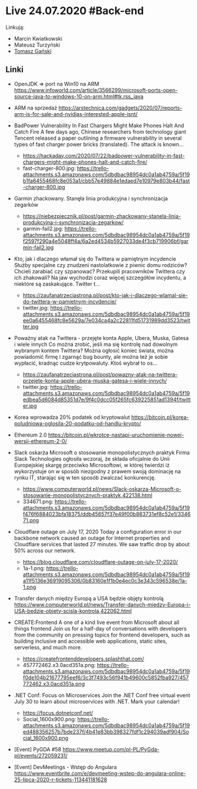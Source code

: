 # Live 24.07.2020 #Back-end

Linkują:
- Marcin Kwiatkowski
- Mateusz Turzyński
- [Tomasz Gański](https://www.linkedin.com/in/tomaszganski)

## Linki

* OpenJDK => port na Win10 na ARM
  https://www.infoworld.com/article/3566299/microsoft-ports-open-source-java-to-windows-10-on-arm.html#tk.rss_java

* ARM na sprzedaż
  https://arstechnica.com/gadgets/2020/07/reports-arm-is-for-sale-and-nvidias-interested-apple-isnt/

* BadPower Vulnerability In Fast Chargers Might Make Phones Halt And Catch Fire
  A few days ago, Chinese researchers from technology giant Tencent released a paper outlining a firmware vulnerability in several types of fast charger power bricks (translated). The attack is known…

  * https://hackaday.com/2020/07/22/badpower-vulnerability-in-fast-chargers-might-make-phones-halt-and-catch-fire/
  * fast-charger-800.jpg: https://trello-attachments.s3.amazonaws.com/5dbdbac98954dc0a1ab4759a/5f19b1fa6455468fc8e053a1/cbb57e49884e1edaed7e10979e803b44/fast-charger-800.jpg
* Garmin zhackowany. Stanęła linia produkcyjna i synchronizacja zegarków
  * https://niebezpiecznik.pl/post/garmin-zhackowany-stanela-linia-produkcyjna-i-synchronizacja-zegarkow/
  * garmin-fail2.jpg: https://trello-attachments.s3.amazonaws.com/5dbdbac98954dc0a1ab4759a/5f19f2597f290a4e5048ff4a/6a2ed4534b5927033de4f3cb719906bf/garmin-fail2.jpg
* Kto, jak i dlaczego włamał się do Twittera w pamiętnym incydencie
  Służby specjalne czy znudzeni nastolatkowie z piwnic domu rodziców? Chcieli zarabiać czy szpanować? Przekupili pracowników Twittera czy ich zhakowali? Na jaw wychodzi coraz więcej szczegółów incydentu, a niektóre są zaskakujące. Twitter t...

  * https://zaufanatrzeciastrona.pl/post/kto-jak-i-dlaczego-wlamal-sie-do-twittera-w-pamietnym-incydencie/
  * twitter.jpg: https://trello-attachments.s3.amazonaws.com/5dbdbac98954dc0a1ab4759a/5f19ee0a6455468fc8e5629a/7e034ca4a2c22811fd51731989dd3523/twitter.jpg
* Poważny atak na Twittera - przejęte konta Apple, Ubera, Muska, Gatesa i wiele innych
  Co można zrobić, jeśli ma się kontrolę nad dowolnym wybranym kontem Twittera? Można ogłosić koniec świata, można powiadomić firmę i zgarnąć bug bounty, ale można też je sobie wypłacić, kradnąc cudze krytpowaluty. Ktoś wybrał to os...

  * https://zaufanatrzeciastrona.pl/post/powazny-atak-na-twittera-przejete-konta-apple-ubera-muska-gatesa-i-wiele-innych/
  * twitter.jpg: https://trello-attachments.s3.amazonaws.com/5dbdbac98954dc0a1ab4759a/5f19edbea5d6084d85351d7e/9f4c0dcc05f265fc639225851ad1394f/twitter.jpg
* Korea wprowadza 20% podatek od kryptowalut
  https://bitcoin.pl/korea-poludniowa-oglosila-20-podatku-od-handlu-krypto/

* Ethereum 2.0
  https://bitcoin.pl/wkrotce-nastapi-uruchomienie-nowej-wersji-ethereum-2-0/

* Slack oskarża Microsoft o stosowanie monopolistycznych praktyk
  Firma Slack Technologies ogłosiła wczoraj, że składa oficjalnie do Unii Europejskiej skargę przeciwko Microsoftowi, w której twierdzi iż wykorzystuje on w sposób niezgodny z prawem swoją dominację na rynku IT, starając się w ten sposób zwalczać konkurencję.

  * https://www.computerworld.pl/news/Slack-oskarza-Microsoft-o-stosowanie-monopolistycznych-praktyk,422138.html
  * 334671.png: https://trello-attachments.s3.amazonaws.com/5dbdbac98954dc0a1ab4759a/5f19f476f6884023bfa18375/ddb45657f37e49f00b883731ef8c52e1/334671.png
* Cloudflare outage on July 17, 2020
  Today a configuration error in our backbone network caused an outage for Internet properties and Cloudflare services that lasted 27 minutes. We saw traffic drop by about 50% across our network.

  * https://blog.cloudflare.com/cloudflare-outage-on-july-17-2020/
  * 1a-1.png: https://trello-attachments.s3.amazonaws.com/5dbdbac98954dc0a1ab4759a/5f19a11f5136e36919095306/0b83160e1f1b0e4ec0c3e343c596538e/1a-1.png
* Transfer danych między Europą a USA będzie objęty kontrolą
  https://www.computerworld.pl/news/Transfer-danych-miedzy-Europa-i-USA-bedzie-objety-scisla-kontrola,422062.html

* CREATE:Frontend
  A one of a kind live event from Microsoft about all things frontend Join us for a half-day of conversations with developers from the community on pressing topics for frontend developers, such as building inclusive and accessible web applications, static sites, serverless, and much more.

  * https://createfrontenddevelopers.splashthat.com/
  * 457772462.x3.0acd351a.png: https://trello-attachments.s3.amazonaws.com/5dbdbac98954dc0a1ab4759a/5f19f0de104b21677795eef6/3c3f7493c56f941b49600c5852fba927/457772462.x3.0acd351a.png
* .NET Conf: Focus on Microservices
  Join the .NET Conf free virtual event July 30 to learn about microservices with .NET. Mark your calendar!

  * https://focus.dotnetconf.net/
  * Social_1600x900.png: https://trello-attachments.s3.amazonaws.com/5dbdbac98954dc0a1ab4759a/5f19ed488356257b7bde237f/4b41e83bb398327fdf1c294039adf904/Social_1600x900.png
* [Event] PyGDA #58
  https://www.meetup.com/pl-PL/PyGda-pl/events/272059231/

* [Event] DevMeetings - Wstęp do Angulara
  https://www.eventbrite.com/e/devmeeting-wstep-do-angulara-online-25-lipca-2020-r-tickets-113441181628
